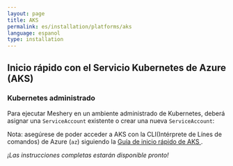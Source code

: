 ```yaml
---
layout: page
title: AKS
permalink: es/installation/platforms/aks
language: espanol
type: installation
---
```


## Inicio rápido con el Servicio Kubernetes de Azure (AKS)

### Kubernetes administrado

Para ejecutar Meshery en un ambiente administrado de Kubernetes, deberá asignar una `ServiceAccount` existente o crear una nueva `ServiceAccount`:

Nota: asegúrese de poder acceder a AKS con la CLI(Intérprete de Línes de comandos) de Azure (`az`) siguiendo la <a href="https://docs.microsoft.com/es-es/azure/aks/" target="_blank"> Guía de inicio rápido de AKS </a>.

_¡Las instrucciones completas estarán disponible pronto!_
